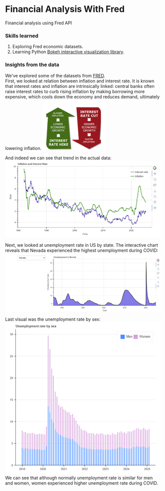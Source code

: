 # Financial Analysis With Fred
Financial analysis using Fred API

### Skills learned
1. Exploring Fred economic datasets.
2. Learning Python [Bokeh interactive visualization library](https://bokeh.org/).  

### Insights from the data
We've explored some of the datasets from [FRED](https://fred.stlouisfed.org/).  
First, we looked at relation between inflation and interest rate. It is known that interest rates and inflation are intrinsically linked: central banks often raise interest rates to curb rising inflation by making borrowing more expensive, which cools down the economy and reduces demand, ultimately lowering inflation. 
![Image](images/InterestRateVsInflation.png?raw=true)   

And indeed we can see that trend in the actual data:
![Image](images/InflationInterestRate.png?raw=true)  

Next, we looked at unemployment rate in US by state. The interactive chart reveals that Nevada experienced the highest unemployment during COVID:
![Image](images/UnemploymentNevada.png?raw=true)  

Last visual was the unemployment rate by sex:  
![Image](images/UnemploymentBySex.png?raw=true)  
We can see that although normally unemployment rate is similar for men and women, women experienced higher unemployment rate during COVID.
